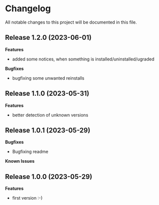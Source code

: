 # Changelog

All notable changes to this project will be documented in this file.

## Release 1.2.0 (2023-06-01)

**Features**
- added some notices, when something is installed/uninstalled/ugraded

**Bugfixes**
- bugfixing some unwanted reinstalls

## Release 1.1.0 (2023-05-31)

**Features**
- better detection of unknown versions

## Release 1.0.1 (2023-05-29)

**Bugfixes**
- Bugfixing readme

**Known Issues**

## Release 1.0.0 (2023-05-29)

**Features**
- first version :-)

